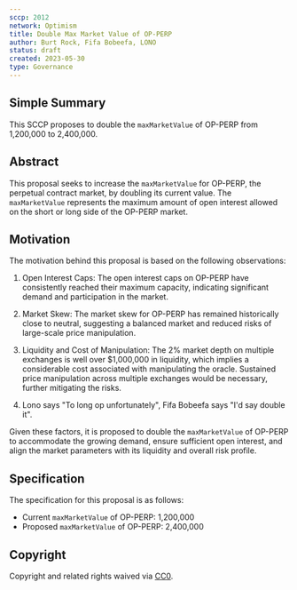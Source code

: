 ```yaml
---
sccp: 2012
network: Optimism
title: Double Max Market Value of OP-PERP
author: Burt Rock, Fifa Bobeefa, LONO
status: draft
created: 2023-05-30
type: Governance
---
```


## Simple Summary

This SCCP proposes to double the `maxMarketValue` of OP-PERP from 1,200,000 to 2,400,000.

## Abstract

This proposal seeks to increase the `maxMarketValue` for OP-PERP, the perpetual contract market, by doubling its current value. The `maxMarketValue` represents the maximum amount of open interest allowed on the short or long side of the OP-PERP market.

## Motivation

The motivation behind this proposal is based on the following observations:

1. Open Interest Caps: The open interest caps on OP-PERP have consistently reached their maximum capacity, indicating significant demand and participation in the market.

2. Market Skew: The market skew for OP-PERP has remained historically close to neutral, suggesting a balanced market and reduced risks of large-scale price manipulation.

3. Liquidity and Cost of Manipulation: The 2% market depth on multiple exchanges is well over $1,000,000 in liquidity, which implies a considerable cost associated with manipulating the oracle. Sustained price manipulation across multiple exchanges would be necessary, further mitigating the risks.

4. Lono says "To long op unfortunately", Fifa Bobeefa says "I'd say double it".

Given these factors, it is proposed to double the `maxMarketValue` of OP-PERP to accommodate the growing demand, ensure sufficient open interest, and align the market parameters with its liquidity and overall risk profile.

## Specification

The specification for this proposal is as follows:

- Current `maxMarketValue` of OP-PERP: 1,200,000
- Proposed `maxMarketValue` of OP-PERP: 2,400,000

## Copyright

Copyright and related rights waived via [CC0](https://creativecommons.org/publicdomain/zero/1.0/).
